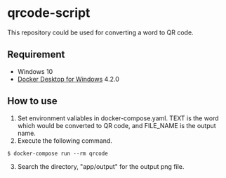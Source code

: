 # qrcode-script

This repository could be used for converting a word to QR code.

## Requirement

- Windows 10
- [Docker Desktop for Windows](https://www.docker.com/products/docker-desktop) 4.2.0

## How to use

1. Set environment valiables in docker-compose.yaml. TEXT is the word which would be converted to QR code, and FILE_NAME is the output name.
2. Execute the following command.
```
$ docker-compose run --rm qrcode
```
3. Search the directory, "app/output" for the output png file.
